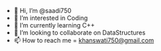 - 👋 Hi, I’m @saadi750
- 👀 I’m interested in Coding
- 🌱 I’m currently learning C++
- 💞️ I’m looking to collaborate on DataStructures
- 📫 How to reach me = khanswati750@gmail.com

<!---
saadi750/saadi750 is a ✨ special ✨ repository because its `README.md` (this file) appears on your GitHub profile.
You can click the Preview link to take a look at your changes.
--->
